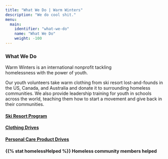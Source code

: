 ```yaml
---
title: "What We Do | Warm Winters"
description: "We do cool shit."
menu:
  main:
    identifier: "what-we-do"
    name: "What We Do"
    weight: -100
---
```


<h3>What We Do</h3>

<p class="intro-text">Warm Winters is an international nonprofit tackling<br class="small-break"> homelessness with the power of youth.</p>

<p class="paragraph-text">Our youth volunteers take warm clothing from ski resort lost-and-founds in the US, Canada, and Australia and donate it to surrounding homeless communities. We also provide leadership training for youth in schools across the world, teaching them how to start a movement and  give back in their communities.</p>

<div class="what-we-do-links">
  <a href="/ski-resort-program/" style="background-image: url('/img/ski-resort-program.jpg')">
    <h4><span>Ski Resort Program</span></h4>
  </a>
  <a href="/clothing-drives/" style="background-image: url('/img/clothing-drives.jpg')">
    <h4><span>Clothing Drives</span></h4>
  </a>
  <a href="/personal-care-product-drives/" style="background-image: url('/img/personal-care-product-drives.jpg')">
    <h4><span>Personal Care Product Drives</span></h4>
  </a>
</div>

<div class="big-stat">
  <h4><span>{{% stat homelessHelped %}}</span> Homeless community members helped</h4>
</div>
